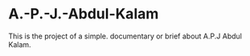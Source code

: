 # A.-P.-J.-Abdul-Kalam
This is the project of a simple. documentary  or brief about A.P.J Abdul Kalam.
